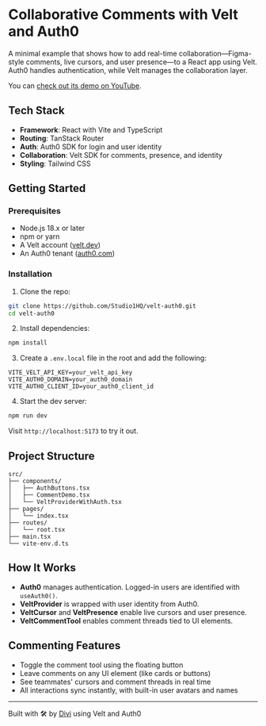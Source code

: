 # Collaborative Comments with Velt and Auth0

A minimal example that shows how to add real-time collaboration—Figma-style comments, live cursors, and user presence—to a React app using Velt. Auth0 handles authentication, while Velt manages the collaboration layer.

You can [check out its demo on YouTube](https://youtu.be/_-nZDj-y8Yw?si=ewExjiKHcSx3mn2G).

## Tech Stack

- **Framework**: React with Vite and TypeScript
- **Routing**: TanStack Router
- **Auth**: Auth0 SDK for login and user identity
- **Collaboration**: Velt SDK for comments, presence, and identity
- **Styling**: Tailwind CSS

## Getting Started

### Prerequisites

- Node.js 18.x or later
- npm or yarn
- A Velt account ([velt.dev](https://velt.dev))
- An Auth0 tenant ([auth0.com](https://auth0.com))

### Installation

1. Clone the repo:

```bash
git clone https://github.com/Studio1HQ/velt-auth0.git
cd velt-auth0
```

2. Install dependencies:

```bash
npm install
```

3. Create a `.env.local` file in the root and add the following:

```env
VITE_VELT_API_KEY=your_velt_api_key
VITE_AUTH0_DOMAIN=your_auth0_domain
VITE_AUTH0_CLIENT_ID=your_auth0_client_id
```

4. Start the dev server:

```bash
npm run dev
```

Visit `http://localhost:5173` to try it out.

## Project Structure

```
src/
├── components/
│   ├── AuthButtons.tsx
│   ├── CommentDemo.tsx
│   └── VeltProviderWithAuth.tsx
├── pages/
│   └── index.tsx
├── routes/
│   └── root.tsx
├── main.tsx
└── vite-env.d.ts
```

## How It Works

- **Auth0** manages authentication. Logged-in users are identified with `useAuth0()`.
- **VeltProvider** is wrapped with user identity from Auth0.
- **VeltCursor** and **VeltPresence** enable live cursors and user presence.
- **VeltCommentTool** enables comment threads tied to UI elements.

## Commenting Features

- Toggle the comment tool using the floating button
- Leave comments on any UI element (like cards or buttons)
- See teammates' cursors and comment threads in real time
- All interactions sync instantly, with built-in user avatars and names

---

Built with 🛠 by [Divi](https://github.com/dpkreativ) using Velt and Auth0
